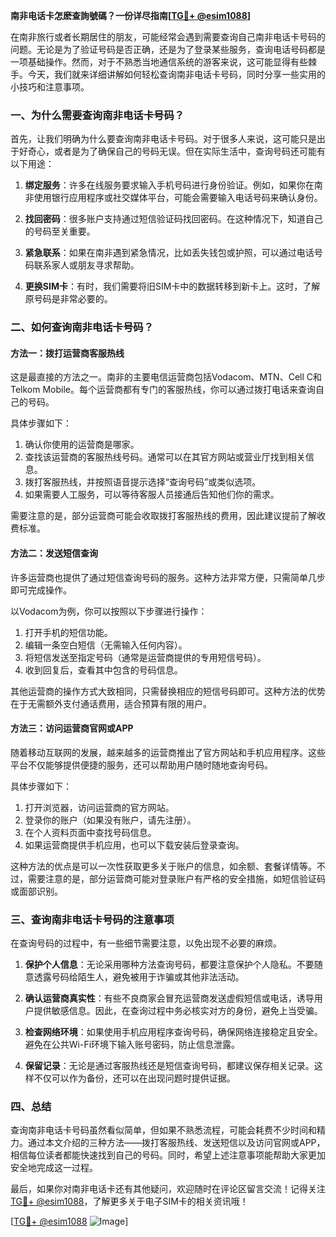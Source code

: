 **南非电话卡怎麽查詢號碼？一份详尽指南[[TG💪+ @esim1088](https://t.me/s/esim1088)]**

在南非旅行或者长期居住的朋友，可能经常会遇到需要查询自己南非电话卡号码的问题。无论是为了验证号码是否正确，还是为了登录某些服务，查询电话号码都是一项基础操作。然而，对于不熟悉当地通信系统的游客来说，这可能显得有些棘手。今天，我们就来详细讲解如何轻松查询南非电话卡号码，同时分享一些实用的小技巧和注意事项。

### 一、为什么需要查询南非电话卡号码？

首先，让我们明确为什么要查询南非电话卡号码。对于很多人来说，这可能只是出于好奇心，或者是为了确保自己的号码无误。但在实际生活中，查询号码还可能有以下用途：

1. **绑定服务**：许多在线服务要求输入手机号码进行身份验证。例如，如果你在南非使用银行应用程序或社交媒体平台，可能会需要输入电话号码来确认身份。
   
2. **找回密码**：很多账户支持通过短信验证码找回密码。在这种情况下，知道自己的号码至关重要。

3. **紧急联系**：如果在南非遇到紧急情况，比如丢失钱包或护照，可以通过电话号码联系家人或朋友寻求帮助。

4. **更换SIM卡**：有时，我们需要将旧SIM卡中的数据转移到新卡上。这时，了解原号码是非常必要的。

### 二、如何查询南非电话卡号码？

#### 方法一：拨打运营商客服热线

这是最直接的方法之一。南非的主要电信运营商包括Vodacom、MTN、Cell C和Telkom Mobile。每个运营商都有专门的客服热线，你可以通过拨打电话来查询自己的号码。

具体步骤如下：
1. 确认你使用的运营商是哪家。
2. 查找该运营商的客服热线号码。通常可以在其官方网站或营业厅找到相关信息。
3. 拨打客服热线，并按照语音提示选择“查询号码”或类似选项。
4. 如果需要人工服务，可以等待客服人员接通后告知他们你的需求。

需要注意的是，部分运营商可能会收取拨打客服热线的费用，因此建议提前了解收费标准。

#### 方法二：发送短信查询

许多运营商也提供了通过短信查询号码的服务。这种方法非常方便，只需简单几步即可完成操作。

以Vodacom为例，你可以按照以下步骤进行操作：
1. 打开手机的短信功能。
2. 编辑一条空白短信（无需输入任何内容）。
3. 将短信发送至指定号码（通常是运营商提供的专用短信号码）。
4. 收到回复后，查看其中包含的号码信息。

其他运营商的操作方式大致相同，只需替换相应的短信号码即可。这种方法的优势在于无需额外支付通话费用，适合预算有限的用户。

#### 方法三：访问运营商官网或APP

随着移动互联网的发展，越来越多的运营商推出了官方网站和手机应用程序。这些平台不仅能够提供便捷的服务，还可以帮助用户随时随地查询号码。

具体步骤如下：
1. 打开浏览器，访问运营商的官方网站。
2. 登录你的账户（如果没有账户，请先注册）。
3. 在个人资料页面中查找号码信息。
4. 如果运营商提供手机应用，也可以下载安装后登录查询。

这种方法的优点是可以一次性获取更多关于账户的信息，如余额、套餐详情等。不过，需要注意的是，部分运营商可能对登录账户有严格的安全措施，如短信验证码或面部识别。

### 三、查询南非电话卡号码的注意事项

在查询号码的过程中，有一些细节需要注意，以免出现不必要的麻烦。

1. **保护个人信息**：无论采用哪种方法查询号码，都要注意保护个人隐私。不要随意透露号码给陌生人，避免被用于诈骗或其他非法活动。

2. **确认运营商真实性**：有些不良商家会冒充运营商发送虚假短信或电话，诱导用户提供敏感信息。因此，在查询过程中务必核实对方的身份，避免上当受骗。

3. **检查网络环境**：如果使用手机应用程序查询号码，确保网络连接稳定且安全。避免在公共Wi-Fi环境下输入账号密码，防止信息泄露。

4. **保留记录**：无论是通过客服热线还是短信查询号码，都建议保存相关记录。这样不仅可以作为备份，还可以在出现问题时提供证据。

### 四、总结

查询南非电话卡号码虽然看似简单，但如果不熟悉流程，可能会耗费不少时间和精力。通过本文介绍的三种方法——拨打客服热线、发送短信以及访问官网或APP，相信每位读者都能快速找到自己的号码。同时，希望上述注意事项能帮助大家更加安全地完成这一过程。

最后，如果你对南非电话卡还有其他疑问，欢迎随时在评论区留言交流！记得关注[TG💪+ @esim1088](https://t.me/s/esim1088)，了解更多关于电子SIM卡的相关资讯哦！

[[TG💪+ @esim1088](https://t.me/s/esim1088) ![Image](https://i.postimg.cc/4NQfJmqS/Snipaste-2025-05-13-00-14-12.png)]